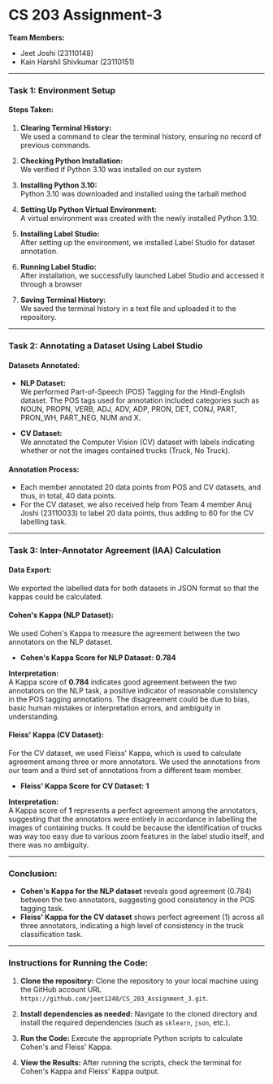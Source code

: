 # CS 203 Assignment-3

**Team Members:**  
- Jeet Joshi (23110148)
- Kain Harshil Shivkumar (23110151) 

---

### Task 1: Environment Setup

#### Steps Taken:

1. **Clearing Terminal History:**  
   We used a command to clear the terminal history, ensuring no record of previous commands.

2. **Checking Python Installation:**  
   We verified if Python 3.10 was installed on our system

3. **Installing Python 3.10:**  
   Python 3.10 was downloaded and installed using the tarball method

4. **Setting Up Python Virtual Environment:**  
   A virtual environment was created with the newly installed Python 3.10.

5. **Installing Label Studio:**  
   After setting up the environment, we installed Label Studio for dataset annotation.

6. **Running Label Studio:**  
   After installation, we successfully launched Label Studio and accessed it through a browser

7. **Saving Terminal History:**  
   We saved the terminal history in a text file and uploaded it to the repository.

---

### Task 2: Annotating a Dataset Using Label Studio

#### Datasets Annotated:

- **NLP Dataset:**  
  We performed Part-of-Speech (POS) Tagging for the Hindi-English dataset. The POS tags used for annotation included categories such as NOUN, PROPN, VERB, ADJ, ADV, ADP, PRON, DET, CONJ, PART, PRON_WH, PART_NEG, NUM and X.

- **CV Dataset:**  
  We annotated the Computer Vision (CV) dataset with labels indicating whether or not the images contained trucks (Truck, No Truck).

#### Annotation Process:
- Each member annotated 20 data points from POS and CV datasets, and thus, in total, 40 data points.
- For the CV dataset, we also received help from Team 4 member Anuj Joshi (23110033) to label 20 data points, thus adding to 60 for the CV labelling task.

---

### Task 3: Inter-Annotator Agreement (IAA) Calculation

#### Data Export:
We exported the labelled data for both datasets in JSON format so that the kappas could be calculated.

#### Cohen's Kappa (NLP Dataset):  
We used Cohen's Kappa to measure the agreement between the two annotators on the NLP dataset.

- **Cohen's Kappa Score for NLP Dataset:** **0.784**

**Interpretation:**  
A Kappa score of **0.784** indicates good agreement between the two annotators on the NLP task, a positive indicator of reasonable consistency in the POS tagging annotations. The disagreement could be due to bias, basic human mistakes or interpretation errors, and ambiguity in understanding.

#### Fleiss' Kappa (CV Dataset):  
For the CV dataset, we used Fleiss' Kappa, which is used to calculate agreement among three or more annotators. We used the annotations from our team and a third set of annotations from a different team member.

- **Fleiss' Kappa Score for CV Dataset:** **1**

**Interpretation:**  
A Kappa score of **1** represents a perfect agreement among the annotators, suggesting that the annotators were entirely in accordance in labelling the images of containing trucks. It could be because the identification of trucks was way too easy due to various zoom features in the label studio itself, and there was no ambiguity.

---

### Conclusion:
- **Cohen's Kappa for the NLP dataset** reveals good agreement (0.784) between the two annotators, suggesting good consistency in the POS tagging task.
- **Fleiss' Kappa for the CV dataset** shows perfect agreement (1) across all three annotators, indicating a high level of consistency in the truck classification task.

---

### Instructions for Running the Code:

1. **Clone the repository:**
   Clone the repository to your local machine using the GitHub account URL `https://github.com/jeet1248/CS_203_Assignment_3.git`.

2. **Install dependencies as needed:**
   Navigate to the cloned directory and install the required dependencies (such as `sklearn`, `json`, etc.).

3. **Run the Code:**
   Execute the appropriate Python scripts to calculate Cohen's and Fleiss' Kappa.
   
4. **View the Results:**
   After running the scripts, check the terminal for Cohen's Kappa and Fleiss' Kappa output.

